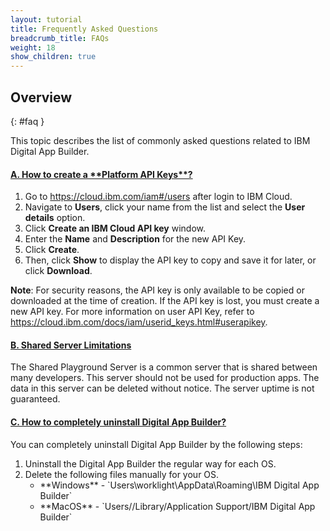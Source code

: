 ```yaml
---
layout: tutorial
title: Frequently Asked Questions
breadcrumb_title: FAQs
weight: 18
show_children: true
---
```

<!-- NLS_CHARSET=UTF-8 -->
## Overview
{: #faq }

This topic describes the list of commonly asked questions related to IBM Digital App Builder.

<div class="panel-group accordion" id="mfp-dab-faqs" role="tablist">
    <div class="panel panel-default">
        <div class="panel-heading" role="tab" id="mfp-dab-faq1">
            <h4 class="panel-title">
                <a role="button" data-toggle="collapse" data-parent="#mfp-dab-faqs" href="#collapse-mfp-dab-faq1" aria-expanded="true" aria-controls="collapse-mfp-dab-faq1"><b>A. How to create a **Platform API Keys**?</b></a>
            </h4>
        </div>
        <div id="collapse-mfp-dab-faq1" class="panel-collapse collapse" role="tabpanel" aria-labelledby="mfp-dab-faq1">
            <div class="panel-body">
                <p>
                    <ol>
                        <li>Go to <a href="https://cloud.ibm.com/iam#/users" target="_blank">https://cloud.ibm.com/iam#/users</a> after login to IBM Cloud.</li>
                        <li>Navigate to <b>Users</b>, click your name from the list and select the <b>User details</b> option.</li>
                        <li>Click <b>Create an IBM Cloud API key</b> window.</li>
                        <li>Enter the <b>Name</b> and <b>Description</b> for the new API Key.</li>
                        <li>Click <b>Create</b>.</li>
                        <li>Then, click <b>Show</b> to display the API key to copy and save it for later, or click <b>Download</b>.</li>
                    </ol>
                    <b>Note</b>: For security reasons, the API key is only available to be copied or downloaded at the time of creation. If the API key is lost, you must create a new API key. For more information on user API Key, refer to <a href="https://cloud.ibm.com/docs/iam/userid_keys.html#userapikey">https://cloud.ibm.com/docs/iam/userid_keys.html#userapikey</a>.
                </p>
            </div>
        </div>      
    </div>
    <div class="panel panel-default">
        <div class="panel-heading" role="tab" id="mfp-dab-faq2">
            <h4 class="panel-title">
                <a role="button" data-toggle="collapse" data-parent="#mfp-dab-faqs" href="#collapse-mfp-dab-faq2" aria-expanded="true" aria-controls="collapse-mfp-dab-faq2"><b>B. Shared Server Limitations</b></a>
            </h4>
        </div>
        <div id="collapse-mfp-dab-faq2" class="panel-collapse collapse" role="tabpanel" aria-labelledby="mfp-dab-faq2">
            <div class="panel-body">
                  <p>The Shared Playground Server is a common server that is shared between many developers. This server should not be used for production apps. The data in this server can be deleted without notice. The server uptime is not guaranteed.</p>
            </div>
        </div>      
    </div>
    <div class="panel panel-default">
        <div class="panel-heading" role="tab" id="mfp-dab-faq3">
            <h4 class="panel-title">
                <a role="button" data-toggle="collapse" data-parent="#mfp-dab-faqs" href="#collapse-mfp-dab-faq3" aria-expanded="true" aria-controls="collapse-mfp-dab-faq3"><b>C. How to completely uninstall Digital App Builder?</b></a>
            </h4>
        </div>
        <div id="collapse-mfp-dab-faq3" class="panel-collapse collapse" role="tabpanel" aria-labelledby="mfp-dab-faq3">
            <div class="panel-body">
                  <p>You can completely uninstall Digital App Builder by the following steps:
                  <ol><li>Uninstall the Digital App Builder the regular way for each OS.</li>
                      <li>Delete the following files manually for your	OS.
                      <ul><li>**Windows** - `Users\worklight\AppData\Roaming\IBM Digital App Builder`</li>
                          <li>**MacOS** - `Users/<systemname>/Library/Application Support/IBM Digital App Builder`</li></li>
                  </ol></p>
            </div>
        </div>      
    </div>
</div>
<p>&nbsp;</p>       
